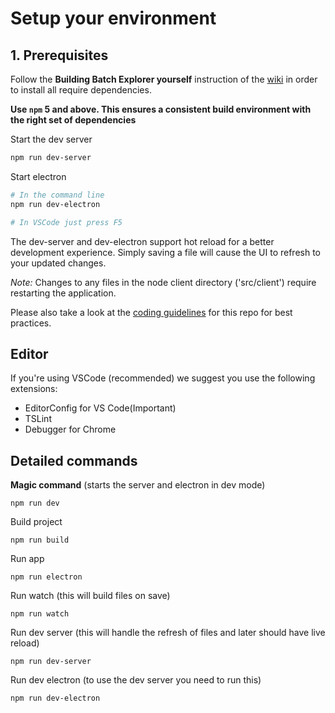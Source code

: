 # Setup your environment

## 1. Prerequisites

Follow the **Building Batch Explorer yourself** instruction of the [wiki](https://github.com/Azure/BatchExplorer/wiki/Build-batch-explorer-yourself) in order to install all require dependencies.

**Use `npm` 5 and above. This ensures a consistent build environment with the right set of dependencies**

Start the dev server

```bash
npm run dev-server
```

Start electron

```bash
# In the command line
npm run dev-electron

# In VSCode just press F5
```

The dev-server and dev-electron support hot reload for a better development experience. Simply saving a file will cause the UI to refresh to your updated changes.

*Note:* Changes to any files in the node client directory ('src/client') require restarting the application.

Please also take a look at the [coding guidelines](coding-guidelines.md) for this repo for best practices.

## Editor

If you're using VSCode (recommended) we suggest you use the following extensions:

* EditorConfig for VS Code(Important)
* TSLint
* Debugger for Chrome

## Detailed commands

**Magic command** (starts the server and electron in dev mode)

```shell
npm run dev
```

Build project

```shell
npm run build
```

Run app

```shell
npm run electron
```

Run watch (this will build files on save)

```shell
npm run watch
```

Run dev server (this will handle the refresh of files and later should have live reload)

```shell
npm run dev-server
```

Run dev electron (to use the dev server you need to run this)

```shell
npm run dev-electron
```

